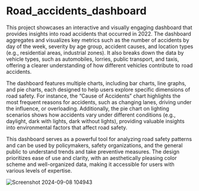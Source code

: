 # Road_accidents_dashboard

This project showcases an interactive and visually engaging dashboard that provides insights into road accidents that occurred in 2022. The dashboard aggregates and visualizes key metrics such as the number of accidents by day of the week, severity by age group, accident causes, and location types (e.g., residential areas, industrial zones). It also breaks down the data by vehicle types, such as automobiles, lorries, public transport, and taxis, offering a clearer understanding of how different vehicles contribute to road accidents.

The dashboard features multiple charts, including bar charts, line graphs, and pie charts, each designed to help users explore specific dimensions of road safety. For instance, the “Cause of Accidents” chart highlights the most frequent reasons for accidents, such as changing lanes, driving under the influence, or overloading. Additionally, the pie chart on lighting scenarios shows how accidents vary under different conditions (e.g., daylight, dark with lights, dark without lights), providing valuable insights into environmental factors that affect road safety.

This dashboard serves as a powerful tool for analyzing road safety patterns and can be used by policymakers, safety organizations, and the general public to understand trends and take preventive measures. The design prioritizes ease of use and clarity, with an aesthetically pleasing color scheme and well-organized data, making it accessible for users with various levels of expertise.

![Screenshot 2024-09-08 104943](https://github.com/user-attachments/assets/a97d0ac6-e8e6-470f-85eb-0e6713a672d3)
